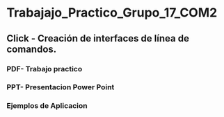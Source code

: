 # Trabajajo_Practico_Grupo_17_COM2

## Click - Creación de interfaces de línea de comandos.

### PDF- Trabajo practico 

### PPT- Presentacion Power Point

### Ejemplos de Aplicacion
